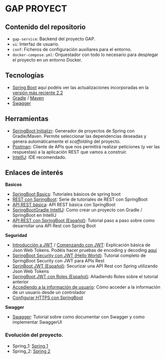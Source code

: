 # GAP PROYECT

## Contenido del repositorio


- `gap-service`: Backend del proyecto GAP.
- `ui`: Interfaz de usuario.
- `conf`: Ficheros de configuración auxiliares para el entorno.
- `docker-compose.yml`: Orquestador con todo lo necesario para desplegar el proyecto en un entorno Docker. 

## Tecnologías
- [Spring Boot](https://spring.io/projects/spring-boot) aquí podéis ver las actualizaciones incorporadas en la [versión más reciente 2.2](https://github.com/spring-projects/spring-boot/wiki/Spring-Boot-2.2-Release-Notes)
- [Gradle](https://gradle.org/) / [Maven](https://maven.apache.org/)
- [Swagger](https://swagger.io/solutions/api-documentation/)

## Herramientas
- [SpringBoot Initializr](https://start.spring.io/): Generador de proyectos de Spring con Gradle/Maven. Permite seleccionar las dependencias deseadas y genera automáticamente el *scaffolding* del proyecto.
- [Postman](https://www.getpostman.com/): Cliente de APIs que nos permitirá realizar peticiones (y ver las respuestas) a la aplicación REST que vamos a construir.
- [IntellIJ](https://www.jetbrains.com/idea/): IDE recomendado.


## Enlaces de interés

**Basicos**
- [SpringBoot Basics](https://www.baeldung.com/spring-boot): Tutoriales básicos de spring boot
- [REST con SpringBoot](https://www.baeldung.com/rest-with-spring-series): Serie de tutoriales de REST con SpringBoot
- [API REST básica](https://www.baeldung.com/building-a-restful-web-service-with-spring-and-java-based-configuration): API REST básica con SpringBoot
- [SpringBootGradle IntellIJ](https://medium.com/@ziatheonlyone/spring-rest-api-part-1-configuring-spring-boot-project-intellij-idea-gradle-385d26e01429): Como crear un proyecto con Gradle / SpringBoot en IntellIJ
- [API REST con SpringBoot (Español)](https://www.adictosaltrabajo.com/2016/12/22/aplicaciones-web-con-spring-boot-capa-a-capa/): Tutorial paso a paso sobre como desarrollar una API Rest con Spring Boot

**Seguridad**
- [Introducción a JWT](https://jwt.io/introduction/) / [Comenzando con JWT](https://auth0.com/learn/json-web-tokens/): Explicación básica de Json Web Tokens. Podéis hacer pruebas de encoding y decoding [aquí](https://jwt.io/#debugger)
- [SpringBoot Security con JWT (Hello World)](https://medium.com/swlh/spring-boot-security-jwt-hello-world-example-b479e457664c): Tutorial completo de SpringBoot Security con JWT para APIs Rest
- [SprinBoot JWT (Español)](https://www.adictosaltrabajo.com/2017/09/25/securizar-un-api-rest-utilizando-json-web-tokens/): Securizar una API Rest con Spring utilizando Json Web Tokens 
- [SpringBoot JWT con Roles (Español)](https://www.adictosaltrabajo.com/2019/03/07/securizando-un-api-rest-con-jwt-y-roles/): Añadiendo Roles sobre el tutorial anterior
- [Accediendo a la información de usuario](https://www.baeldung.com/get-user-in-spring-security): Cómo acceder a la información de un usuario desde un controlador
- [Configurar HTTPS con SpringBoot](https://www.thomasvitale.com/https-spring-boot-ssl-certificate/)

**Swagger**
- [Swagger](https://www.baeldung.com/swagger-2-documentation-for-spring-rest-api): Tutorial sobre como documentar con Swagger y como implementar SwaggerUI

### Evolución del proyecto.

- Spring_1: [Spring 1](SPRING_1.md)
- Spring_2: [Spring 2](SPRING_2.md)
